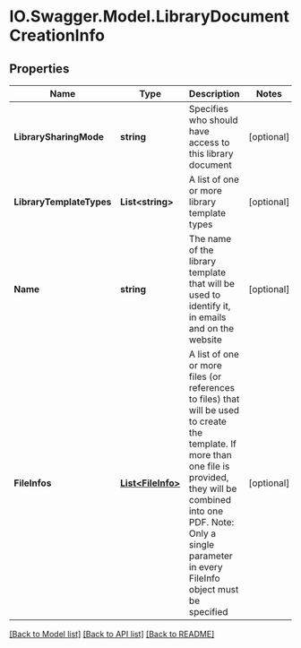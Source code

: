 # IO.Swagger.Model.LibraryDocumentCreationInfo
## Properties

Name | Type | Description | Notes
------------ | ------------- | ------------- | -------------
**LibrarySharingMode** | **string** | Specifies who should have access to this library document | [optional] 
**LibraryTemplateTypes** | **List&lt;string&gt;** | A list of one or more library template types | [optional] 
**Name** | **string** | The name of the library template that will be used to identify it, in emails and on the website | [optional] 
**FileInfos** | [**List&lt;FileInfo&gt;**](FileInfo.md) | A list of one or more files (or references to files) that will be used to create the template. If more than one file is provided, they will be combined into one PDF. Note: Only a single parameter in every FileInfo object must be specified | [optional] 

[[Back to Model list]](../README.md#documentation-for-models) [[Back to API list]](../README.md#documentation-for-api-endpoints) [[Back to README]](../README.md)

